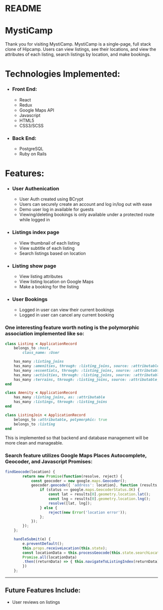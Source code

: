 # README

MystiCamp
=

Thank you for visiting MystiCamp. MystiCamp is a single-page, full stack clone of Hipcamp. Users can view listings, see their locations, and view the attributes of each listing, search listings by location, and make bookings.

Technologies Implemented:
=
- ### Front End: 
   - React
   - Redux
   - Google Maps API
   - Javascript
   - HTML5
   - CSS3/SCSS

 - ### Back End:
   - PostgreSQL
   - Ruby on Rails

Features:
=
 - ### User Authenication
   - User Auth created using BCrypt 
   - Users can securely create an account and log in/log out with ease
   - Demo user log in available for guests
   - Viewing/deleting bookings is only available under a protected route while logged in
 - ### Listings index page
   - View thumbnail of each listing
   - View subtitle of each listing
   - Search listings based on location
 - ### Listing show page
   - View listing attributes
   - View listing location on Google Maps
   - Make a booking for the listing
 - ### User Bookings
   - Logged in user can view their current bookings
   - Logged in user can cancel any current booking


### One interesting feature worth noting is the polymorphic association implemented like so:
```ruby
class Listing < ApplicationRecord
    belongs_to :host,
        class_name: :User

    has_many :listing_joins
    has_many :amenities, through: :listing_joins, source: :attributable, source_type: 'Amenity'
    has_many :essentials, through: :listing_joins, source: :attributable, source_type: 'Essential'
    has_many :activities, through: :listing_joins, source: :attributable, source_type: 'Activity'
    has_many :terrains, through: :listing_joins, source: :attributable, source_type: 'Terrain'
end

class Amenity < ApplicationRecord
    has_many :listing_joins, as: :attributable
    has_many :listings, through: :listing_joins
end

class ListingJoin < ApplicationRecord
    belongs_to :attributable, polymorphic: true
    belongs_to :listing
end
```
This is implemented so that backend and database management will be more clean and manageable.


### Search feature utilizes Google Maps Places Autocomplete, Geocoder, and Javascript Promises:
```Javascript
findGeocode(location) {
        return new Promise(function(resolve, reject) {
            const geocoder = new google.maps.Geocoder();
            geocoder.geocode({ 'address': location}, function (results, status) {
                if (status == google.maps.GeocoderStatus.OK) {
                    const lat = results[0].geometry.location.lat();
                    const lng = results[0].geometry.location.lng();
                    resolve([lat, lng]);
                } else {
                    reject(new Error('location error'));
                };
            });
        });
    };

    handleSubmit(e) {
        e.preventDefault();
        this.props.receiveLocation(this.state);
        const locationData = this.processGeocode(this.state.searchLocation, this.findGeocode);
        Promise.all(locationData)
        .then((returnData) => { this.navigateToListingIndex(returnData);
        })
    };
```
---
## Future Features Include:

- User reviews on listings


<!-- This README would normally document whatever steps are necessary to get the
application up and running.

Things you may want to cover: -->

<!-- * Ruby version

* System dependencies

* Configuration

* Database creation

* Database initialization

* How to run the test suite

* Services (job queues, cache servers, search engines, etc.)

* Deployment instructions

* ... -->
